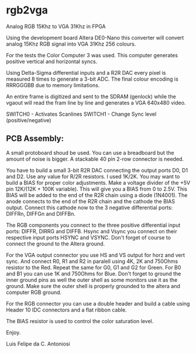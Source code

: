 rgb2vga
=======

Analog RGB 15Khz to VGA 31Khz in FPGA

Using the development board Altera DE0-Nano this converter will convert analog 15Khz RGB signal into VGA 31Khz 256 colours.

For the tests the Color Computer 3 was used. This computer generates positive vertical and horizontal syncs.

Using Delta-Sigma differential inputs and a R2R DAC every pixel is measured 8 times to generate a 3-bit ADC. The final colour
encoding is RRRGGGBB due to memory limitations. 

An entire frame is digitized and sent to the SDRAM (genlock) while the vgaout will read the fram line by line and generates 
a VGA 640x480 video.


SWITCH0 - Activates Scanlines
SWITCH1 - Change Sync level (positive/negative)


PCB Assembly:
-------------
A small protoboard shoud be used. You can use a breadboard but the amount of noise is bigger. A stackable 40 pin 2-row connector is needed.

You have to build a small 3-bit R2R DAC connecting the output ports D0, D1 and D2. Use any value for R/2R resistors. I used 1K/2K. You may want to build a BIAS for proper color adjustments. Make a voltage divider of the +5V pin 12K/(12K + 100K variable). This will give you a BIAS from 0 to 2.5V. This BIAS will be added to the end of the R2R chain using a diode (1N4001). The anode connects to the end of the R2R chain and the cathode the BIAS output. Connect this cathode now to the 3 negative differential ports: DIFFRn, DIFFGn and DIFFBn.

The RGB components you connect to the three positive differential input ports: DIFFR, DIRRG and DIFFB. Hsync and Vsync you connect on their respective input ports HSYNC and VSYNC. Don't forget of course to connect the ground to the Altera ground.

For the VGA output connector you use HS and VS output for horz and vert sync. And connect R0, R1 and R2 in paralell using 4K, 2K and 750Ohms resistor to the Red. Repeat the same for G0, G1 and G2 for Green. For B0 and B1 you can use 1K and 750Ohms for Blue. Don't forget to ground the inner ground pins as well the outer shell as some monitors use it as the ground. Make sure the outer shell is properly grounded to the altera and computer RGB ground.

For the RGB connector you can use a double header and build a cable using Header 10 IDC connectors and a flat ribbon cable.

The BIAS resistor is used to control the color saturation level.

Enjoy.

Luis Felipe da C. Antoniosi







